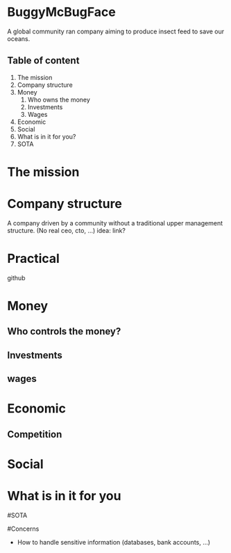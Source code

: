 # BuggyMcBugFace
A global community ran company aiming to produce insect feed to save our oceans. 

## Table of content 
1. The mission
2. Company structure
3. Money
    1. Who owns the money
    2. Investments
    3. Wages 
4. Economic 
5. Social 
6. What is in it for you?
7. SOTA


# The mission 


# Company structure
A company driven by a community without a traditional upper management structure. (No real ceo, cto, ...)
idea: link?

# Practical
github

# Money
## Who controls the money?

## Investments
## wages

# Economic
## Competition
# Social
## 

# What is in it for you

#SOTA

#Concerns
- How to handle sensitive information (databases, bank accounts, ...)